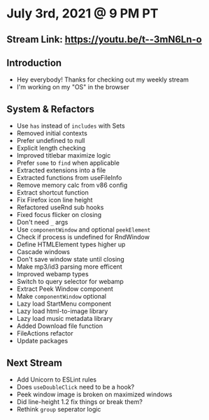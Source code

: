 # July 3rd, 2021 @ 9 PM PT

## Stream Link: https://youtu.be/t--3mN6Ln-o

## Introduction

- Hey everybody! Thanks for checking out my weekly stream
- I'm working on my "OS" in the browser

## System & Refactors

- Use `has` instead of `includes` with Sets
- Removed initial contexts
- Prefer undefined to null
- Explicit length checking
- Improved titlebar maximize logic
- Prefer `some` to `find` when applicable
- Extracted extensions into a file
- Extracted functions from useFileInfo
- Remove memory calc from v86 config
- Extract shortcut function
- Fix Firefox icon line height
- Refactored useRnd sub hooks
- Fixed focus flicker on closing
- Don't need `_` args
- Use `componentWindow` and optional `peekElement`
- Check if process is undefined for RndWindow
- Define HTMLElement types higher up
- Cascade windows
- Don't save window state until closing
- Make mp3/id3 parsing more efficent
- Improved webamp types
- Switch to query selector for webamp
- Extract Peek Window component
- Make `componentWindow` optional
- Lazy load StartMenu component
- Lazy load html-to-image library
- Lazy load music metadata library
- Added Download file function
- FileActions refactor
- Update packages

## Next Stream

- Add Unicorn to ESLint rules
- Does `useDoubleClick` need to be a hook?
- Peek window image is broken on maximized windows
- Did line-height 1.2 fix things or break them?
- Rethink `group` seperator logic

